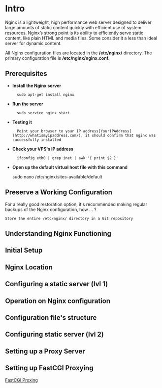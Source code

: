 Intro
=====

Nginx is a lightweight, high performance web server designed to deliver large amounts of static content quickly with efficient use of system resources. Nginx’s strong point is its ability to efficiently serve static content, like plain HTML and media files. Some consider it a less than ideal server for dynamic content.

All Nginx configuration files are located in the **/etc/nginx/** directory. The primary configuration file is **/etc/nginx/nginx.conf.**

Prerequisites
-------------

- **Install the Nginx server**

		sudo apt-get install nginx

- **Run the server**

		sudo service nginx start

- **Testing it**

		Point your browser to your IP address[YourIPAddress](http://whatismyipaddress.com/), it should confirm that nginx was successfully installed

- **Check your VPS's IP address**
	
		ifconfig eth0 | grep inet | awk '{ print $2 }'

- **Open up the default virtual host file with this command**

	sudo nano /etc/nginx/sites-available/default

Preserve a Working Configuration
--------------------------------
For a really good restoration option, it's recommended making regular backups of the Nginx configuration, how ... ?

	Store the entire /etc/nginx/ directory in a Git repository

Understanding Nginx Functioning
-------------------------------

Initial Setup
-------------

Nginx Location
--------------

Configuring a static server (lvl 1)
-----------------------------------

Operation on Nginx configuration
--------------------------------

Configuration file's structure
------------------------------

Configuring static server (lvl 2)
---------------------------------

Setting up a Proxy Server
-------------------------

Setting up FastCGI Proxying
---------------------------
 [FastCGI Proxing]()

